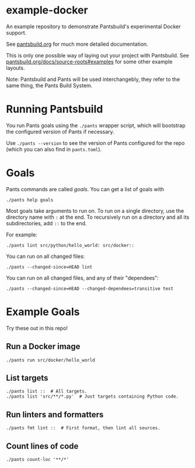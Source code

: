 # example-docker

An example repository to demonstrate Pantsbuild's experimental Docker support.

See [pantsbuild.org](https://www.pantsbuild.org/docs) for much more detailed documentation.

This is only one possible way of laying out your project with Pantsbuild. See
[pantsbuild.org/docs/source-roots#examples](https://www.pantsbuild.org/docs/source-roots#examples)
for some other example layouts.

Note: Pantsbuild and Pants will be used interchangebly, they refer to the same thing, the Pants
Build System.


# Running Pantsbuild

You run Pants goals using the `./pants` wrapper script, which will bootstrap the configured version
of Pants if necessary.

Use `./pants --version` to see the version of Pants configured for the repo (which you can also find
in `pants.toml`).


# Goals

Pants commands are called _goals_. You can get a list of goals with

```
./pants help goals
```

Most goals take arguments to run on. To run on a single directory, use the directory name with `:`
at the end. To recursively run on a directory and all its subdirectories, add `::` to the end.

For example:

```
./pants lint src/python/hello_world: src/docker::
```

You can run on all changed files:

```
./pants --changed-since=HEAD lint
```

You can run on all changed files, and any of their "dependees":

```
./pants --changed-since=HEAD --changed-dependees=transitive test
```


# Example Goals

Try these out in this repo!


## Run a Docker image

```
./pants run src/docker/hello_world
```


## List targets

```
./pants list ::  # All targets.
./pants list 'src/**/*.py'  # Just targets containing Python code.
```


## Run linters and formatters

```
./pants fmt lint ::  # First format, then lint all sources.
```


## Count lines of code

```
./pants count-loc '**/*'
```
